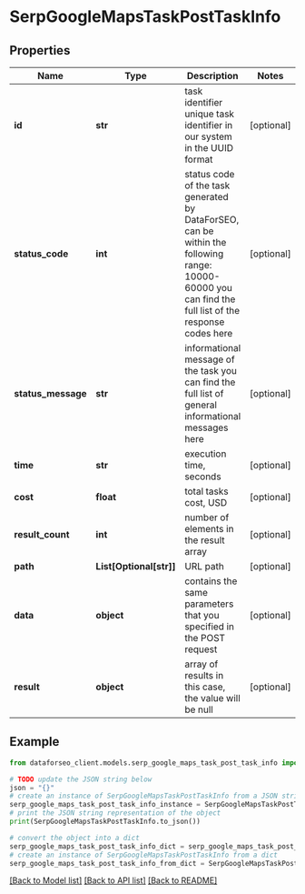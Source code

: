 # SerpGoogleMapsTaskPostTaskInfo


## Properties

Name | Type | Description | Notes
------------ | ------------- | ------------- | -------------
**id** | **str** | task identifier unique task identifier in our system in the UUID format | [optional] 
**status_code** | **int** | status code of the task generated by DataForSEO, can be within the following range: 10000-60000 you can find the full list of the response codes here | [optional] 
**status_message** | **str** | informational message of the task you can find the full list of general informational messages here | [optional] 
**time** | **str** | execution time, seconds | [optional] 
**cost** | **float** | total tasks cost, USD | [optional] 
**result_count** | **int** | number of elements in the result array | [optional] 
**path** | **List[Optional[str]]** | URL path | [optional] 
**data** | **object** | contains the same parameters that you specified in the POST request | [optional] 
**result** | **object** | array of results in this case, the value will be null | [optional] 

## Example

```python
from dataforseo_client.models.serp_google_maps_task_post_task_info import SerpGoogleMapsTaskPostTaskInfo

# TODO update the JSON string below
json = "{}"
# create an instance of SerpGoogleMapsTaskPostTaskInfo from a JSON string
serp_google_maps_task_post_task_info_instance = SerpGoogleMapsTaskPostTaskInfo.from_json(json)
# print the JSON string representation of the object
print(SerpGoogleMapsTaskPostTaskInfo.to_json())

# convert the object into a dict
serp_google_maps_task_post_task_info_dict = serp_google_maps_task_post_task_info_instance.to_dict()
# create an instance of SerpGoogleMapsTaskPostTaskInfo from a dict
serp_google_maps_task_post_task_info_from_dict = SerpGoogleMapsTaskPostTaskInfo.from_dict(serp_google_maps_task_post_task_info_dict)
```
[[Back to Model list]](../README.md#documentation-for-models) [[Back to API list]](../README.md#documentation-for-api-endpoints) [[Back to README]](../README.md)



